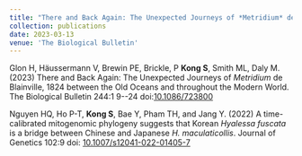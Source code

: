 ```yaml
---
title: "There and Back Again: The Unexpected Journeys of *Metridium* de Blainville, 1824 between the Old Oceans and throughout the Modern World"
collection: publications
date: 2023-03-13
venue: 'The Biological Bulletin'
---
```

Glon H, Häussermann V, Brewin PE, Brickle, P **Kong S**, Smith ML, Daly M. (2023) There and Back Again: The Unexpected Journeys of *Metridium* de Blainville, 1824 between the Old Oceans and throughout the Modern World. The Biological Bulletin 244:1 9--24 doi:[10.1086/723800](https://doi.org/10.1086/723800)


Nguyen HQ, Ho P-T, **Kong S**, Bae Y, Pham TH, and Jang Y. (2022) A time-calibrated mitogenomic phylogeny suggests that Korean *Hyalessa fuscata* is a bridge between Chinese and Japanese *H. maculaticollis*. Journal of Genetics 102:9 doi: [10.1007/s12041-022-01405-7](https://doi.org/10.1007/s12041-022-01405-7)